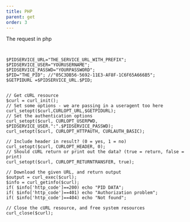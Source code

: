 ```yaml
---
title: PHP
parent: get
order: 3
---
```


The request in php 

<pre><code class="language-php5">

$PIDSERVICE_URL="THE_SERVICE_URL_WITH_PREFIX";
$PIDSERVICE_USER="YOURUSERNAME";
$PIDSERVICE_PASSWD="YOURPASSWORD";
$PID="THE_PID"; //"05C3DB56-5692-11E3-AF8F-1C6F65A666B5";
$GETPIDURL =$PIDSERVICE_URL.$PID;


// Get cURL resource
$curl = curl_init();
// Set some options - we are passing in a useragent too here
curl_setopt($curl,CURLOPT_URL,$GETPIDURL);
// Set the authentication options
curl_setopt($curl, CURLOPT_USERPWD, $PIDSERVICE_USER.":".$PIDSERVICE_PASSWD);
curl_setopt($curl, CURLOPT_HTTPAUTH, CURLAUTH_BASIC);

// Include header in result? (0 = yes, 1 = no)
curl_setopt($curl, CURLOPT_HEADER, 0);
// Should cURL return or print out the data? (true = return, false = print)
curl_setopt($curl, CURLOPT_RETURNTRANSFER, true);

// Download the given URL, and return output
$output = curl_exec($curl);
$info = curl_getinfo($curl);
if( $info['http_code']==200) echo "PID DATA";
if( $info['http_code']==401) echo "Authorization problem";
if( $info['http_code']==404) echo "Not found";

// Close the cURL resource, and free system resources
curl_close($curl);


</code></pre>



